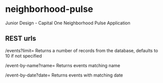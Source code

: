 # neighborhood-pulse
Junior Design - Capital One Neighborhood Pulse Application


## REST urls

/events?limit= Returns a number of records from the database, defaults to 10 if not specified

/event-by-name?name= Returns events matching name

/event-by-date?date= Returns events with matching date

